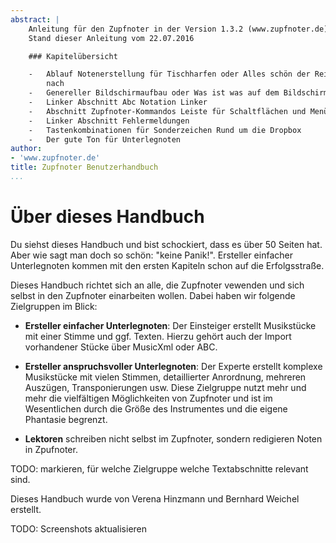 ```yaml
---
abstract: |
    Anleitung für den Zupfnoter in der Version 1.3.2 (www.zupfnoter.de)
    Stand dieser Anleitung vom 22.07.2016

    ### Kapitelübersicht

    -   Ablauf Notenerstellung für Tischharfen oder Alles schön der Reihe
        nach
    -   Genereller Bildschirmaufbau oder Was ist was auf dem Bildschirm
    -   Linker Abschnitt Abc Notation Linker
    -   Abschnitt Zupfnoter-Kommandos Leiste für Schaltflächen und Menüs
    -   Linker Abschnitt Fehlermeldungen
    -   Tastenkombinationen für Sonderzeichen Rund um die Dropbox
    -   Der gute Ton für Unterlegnoten
author:
- 'www.zupfnoter.de'
title: Zupfnoter Benutzerhandbuch
...
```


# Über dieses Handbuch

Du siehst dieses Handbuch und bist schockiert, dass es über 50 Seiten
hat. Aber wie sagt man doch so schön: "keine Panik!". Ersteller
einfacher Unterlegnoten kommen mit den ersten Kapiteln schon auf die
Erfolgsstraße.

Dieses Handbuch richtet sich an alle, die Zupfnoter vewenden und sich
selbst in den Zupfnoter einarbeiten wollen. Dabei haben wir folgende
Zielgruppen im Blick:

-   **Ersteller einfacher Unterlegnoten**: Der Einsteiger erstellt
    Musikstücke mit einer Stimme und ggf. Texten. Hierzu gehört auch der
    Import vorhandener Stücke über MusicXml oder ABC.

-   **Ersteller anspruchsvoller Unterlegnoten**: Der Experte erstellt
    komplexe Musikstücke mit vielen Stimmen, detaillierter Anrordnung,
    mehreren Auszügen, Transponierungen usw. Diese Zielgruppe nutzt mehr
    und mehr die vielfältigen Möglichkeiten von Zupfnoter und ist im
    Wesentlichen durch die Größe des Instrumentes und die eigene
    Phantasie begrenzt.

-   **Lektoren** schreiben nicht selbst im Zupfnoter, sondern redigieren
    Noten in Zpufnoter.

TODO: markieren, für welche Zielgruppe welche Textabschnitte relevant
sind.

Dieses Handbuch wurde von Verena Hinzmann und Bernhard Weichel erstellt.

TODO: Screenshots aktualisieren
